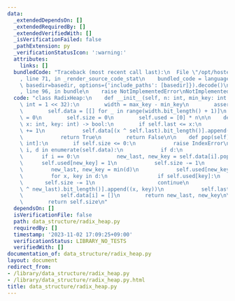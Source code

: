 ```yaml
---
data:
  _extendedDependsOn: []
  _extendedRequiredBy: []
  _extendedVerifiedWith: []
  _isVerificationFailed: false
  _pathExtension: py
  _verificationStatusIcon: ':warning:'
  attributes:
    links: []
  bundledCode: "Traceback (most recent call last):\n  File \"/opt/hostedtoolcache/PyPy/3.10.13/x64/lib/pypy3.10/site-packages/onlinejudge_verify/documentation/build.py\"\
    , line 71, in _render_source_code_stat\n    bundled_code = language.bundle(stat.path,\
    \ basedir=basedir, options={'include_paths': [basedir]}).decode()\n  File \"/opt/hostedtoolcache/PyPy/3.10.13/x64/lib/pypy3.10/site-packages/onlinejudge_verify/languages/python.py\"\
    , line 96, in bundle\n    raise NotImplementedError\nNotImplementedError\n"
  code: "class RadixHeap:\n    def __init__(self, n: int, min_key: int = 0, max_key:\
    \ int = 1 << 32):\n        width = max_key - min_key\n        assert width > 0\n\
    \        self.data = [[] for _ in range(width.bit_length() + 1)]\n        self.last\
    \ = 0\n        self.size = 0\n        self.used = [0] * n\n\n    def push(self,\
    \ x: int, key: int) -> bool:\n        if self.last <= x:\n            self.size\
    \ += 1\n            self.data[(x ^ self.last).bit_length()].append((x, key))\n\
    \            return True\n        return False\n\n    def pop(self) -> tuple[int,\
    \ int]:\n        if self.size <= 0:\n            raise IndexError\n        for\
    \ i, d in enumerate(self.data):\n            if d:\n                break\n  \
    \      if i == 0:\n            new_last, new_key = self.data[i].pop()\n      \
    \      self.used[new_key] = 1\n            self.size -= 1\n        else:\n   \
    \         new_last, new_key = min(d)\n            self.used[new_key] = 1\n   \
    \         for x, key in d:\n                if self.used[key]:\n             \
    \       self.size -= 1\n                    continue\n                self.data[(x\
    \ ^ new_last).bit_length()].append((x, key))\n            self.last = new_last\n\
    \            self.data[i] = []\n        return new_last, new_key\n\n    def __len__(self):\n\
    \        return self.size\n"
  dependsOn: []
  isVerificationFile: false
  path: data_structure/radix_heap.py
  requiredBy: []
  timestamp: '2023-11-02 17:09:25+09:00'
  verificationStatus: LIBRARY_NO_TESTS
  verifiedWith: []
documentation_of: data_structure/radix_heap.py
layout: document
redirect_from:
- /library/data_structure/radix_heap.py
- /library/data_structure/radix_heap.py.html
title: data_structure/radix_heap.py
---
```

